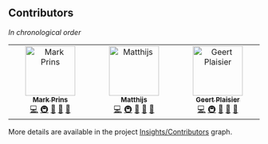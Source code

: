 ## Contributors

_In chronological order_

<!-- ALL-CONTRIBUTORS-LIST:START - Do not remove or modify this section -->
<!-- prettier-ignore-start -->
<!-- markdownlint-disable -->
<table>
  <tbody>
    <tr>
      <td align="center" valign="top" width="14.28%"><a href="https://www.b3partners.nl/"><img src="https://avatars.githubusercontent.com/u/1165786?v=4?s=100" width="100px;" alt="Mark Prins"/><br /><sub><b>Mark Prins</b></sub></a><br /><a href="https://github.com/B3Partners/tailormap-viewer/commits?author=mprins" title="Code">💻</a> <a href="#infra-mprins" title="Infrastructure (Hosting, Build-Tools, etc)">🚇</a> <a href="https://github.com/B3Partners/tailormap-viewer/pulls?q=is%3Apr+reviewed-by%3Amprins" title="Reviewed Pull Requests">👀</a> <a href="https://github.com/B3Partners/tailormap-viewer/issues?q=author%3Amprins" title="Bug reports">🐛</a> <a href="#maintenance-mprins" title="Maintenance">🚧</a></td>
      <td align="center" valign="top" width="14.28%"><a href="https://github.com/matthijsln"><img src="https://avatars.githubusercontent.com/u/1926261?v=4?s=100" width="100px;" alt="Matthijs"/><br /><sub><b>Matthijs</b></sub></a><br /><a href="https://github.com/B3Partners/tailormap-viewer/commits?author=matthijsln" title="Code">💻</a> <a href="#infra-matthijsln" title="Infrastructure (Hosting, Build-Tools, etc)">🚇</a> <a href="https://github.com/B3Partners/tailormap-viewer/pulls?q=is%3Apr+reviewed-by%3Amatthijsln" title="Reviewed Pull Requests">👀</a> <a href="https://github.com/B3Partners/tailormap-viewer/issues?q=author%3Amatthijsln" title="Bug reports">🐛</a> <a href="#maintenance-matthijsln" title="Maintenance">🚧</a></td>
      <td align="center" valign="top" width="14.28%"><a href="http://www.gnamic.nl/"><img src="https://avatars.githubusercontent.com/u/4118121?v=4?s=100" width="100px;" alt="Geert Plaisier"/><br /><sub><b>Geert Plaisier</b></sub></a><br /><a href="https://github.com/B3Partners/tailormap-viewer/commits?author=geertplaisier" title="Code">💻</a> <a href="#infra-geertplaisier" title="Infrastructure (Hosting, Build-Tools, etc)">🚇</a> <a href="https://github.com/B3Partners/tailormap-viewer/pulls?q=is%3Apr+reviewed-by%3Ageertplaisier" title="Reviewed Pull Requests">👀</a> <a href="https://github.com/B3Partners/tailormap-viewer/issues?q=author%3Ageertplaisier" title="Bug reports">🐛</a> <a href="#maintenance-geertplaisier" title="Maintenance">🚧</a></td>
    </tr>
  </tbody>
</table>

<!-- markdownlint-restore -->
<!-- prettier-ignore-end -->

<!-- ALL-CONTRIBUTORS-LIST:END -->

More details are available in the project [Insights/Contributors](https://github.com/B3Partners/tailormap-viewer/graphs/contributors) graph.
